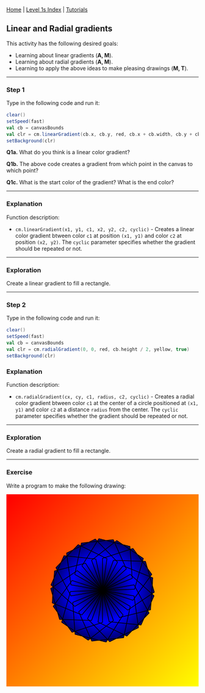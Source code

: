 <div class="nav">
  <a href="../../index.html">Home</a> | <a href="index.html">Level 1s Index</a> | <a href="../../tutorials-index.html">Tutorials</a>
</div>

## Linear and Radial gradients

This activity has the following desired goals:
* Learning about linear gradients (**A, M**).
* Learning about radial gradients (**A, M**).
* Learning to apply the above ideas to make pleasing drawings (**M, T**).

---

### Step 1

Type in the following code and run it:

```scala
clear()
setSpeed(fast)
val cb = canvasBounds
val clr = cm.linearGradient(cb.x, cb.y, red, cb.x + cb.width, cb.y + cb.height, yellow, true)
setBackground(clr)
```

**Q1a.** What do you think is a linear color gradient?

**Q1b.** The above code creates a gradient from which point in the canvas to which point?

**Q1c.** What is the start color of the gradient? What is the end color?

---

### Explanation

Function description:

* `cm.linearGradient(x1, y1, c1, x2, y2, c2, cyclic)` - Creates a linear color gradient btween color `c1` at position `(x1, y1)` and color `c2` at position `(x2, y2)`. The `cyclic` parameter specifies whether the gradient should be repeated or not.

---

### Exploration

Create a linear gradient to fill a rectangle.

---

### Step 2

Type in the following code and run it:

```scala
clear()
setSpeed(fast)
val cb = canvasBounds
val clr = cm.radialGradient(0, 0, red, cb.height / 2, yellow, true)
setBackground(clr)
```

### Explanation

Function description:

* `cm.radialGradient(cx, cy, c1, radius, c2, cyclic)` - Creates a radial color gradient btween color `c1` at the center of a circle positioned at `(x1, y1)` and color `c2` at a distance `radius` from the center. The `cyclic` parameter specifies whether the gradient should be repeated or not.

---

### Exploration

Create a radial gradient to fill a rectangle.

---

### Exercise

Write a program to make the following drawing:

![exercise](linear-radial-gradient-exercise.png)



